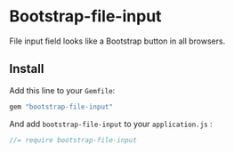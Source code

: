 # Bootstrap-file-input

File input field looks like a Bootstrap button in all browsers.

## Install

Add this line to your `Gemfile`:

```rb
gem "bootstrap-file-input"
```

And add `bootstrap-file-input` to your `application.js` :

```js
//= require bootstrap-file-input
```
